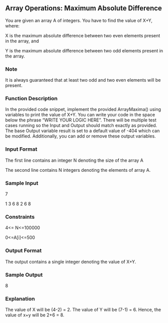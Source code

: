 ## Array Operations: Maximum Absolute Difference

You are given an array A of integers. You have to find the value of X+Y, where:  

X is the maximum absolute difference between two even elements present in the array, and

Y is the maximum absolute difference between two odd elements present in the array. 

### Note
It is always guaranteed that at least two odd and two even elements will be present. 

### Function Description
In the provided code snippet, implement the provided ArrayMaxima() using variables to print the value of X+Y. You can write your code in the space below the phrase “WRITE YOUR LOGIC HERE”. 
There will be multiple test cases running so the Input and Output should match exactly as provided.
The base Output variable result is set to a default value of -404 which can be modified.
Additionally, you can add or remove these output variables. 

### Input Format
The first line contains an integer N denoting the size of the array A

The second line contains N integers denoting the elements of array A.

### Sample Input

7

1 3 6 8 2 6 8

### Constraints
4<= N<=100000 

0<=A[i]<=500 

### Output Format
The output contains a single integer denoting the value of X+Y. 

### Sample Output

8  

### Explanation 
The value of X will be (4-2) = 2.
The value of Y will be (7-1) = 6. 
Hence, the value of x+y will be 2+6 = 8. 
